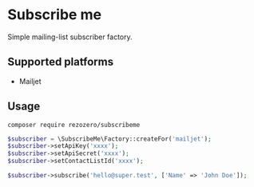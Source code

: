 # Subscribe me
Simple mailing-list subscriber factory.

## Supported platforms

- Mailjet

## Usage

```
composer require rezozero/subscribeme
```

```php
$subscriber = \SubscribeMe\Factory::createFor('mailjet');
$subscriber->setApiKey('xxxx');
$subscriber->setApiSecret('xxxx');
$subscriber->setContactListId('xxxx');

$subscriber->subscribe('hello@super.test', ['Name' => 'John Doe']);
```
